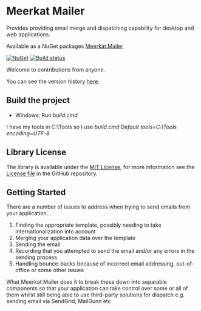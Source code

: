 Meerkat Mailer
==============

Provides providing email merge and dispatching capability for desktop and web applications.

Available as a NuGet packages [Meerkat.Mailer](https://www.nuget.org/packages/Meerkat.Mailer/)

[![NuGet](https://img.shields.io/nuget/v/Meerkat.Mailer.svg)](https://img.shields.io/nuget/v/Meerkat.Mailer.svg)
[![Build status](https://ci.appveyor.com/api/projects/status/t7wnsdotj5xj8s20/branch/master?svg=true)](https://ci.appveyor.com/project/PaulHatcher/meerkat-mailer/branch/master)

Welcome to contributions from anyone.

You can see the version history [here](RELEASE_NOTES.md).

## Build the project
* Windows: Run *build.cmd*

I have my tools in C:\Tools so I use *build.cmd Default tools=C:\Tools encoding=UTF-8*

## Library License

The library is available under the [MIT License](http://en.wikipedia.org/wiki/MIT_License), for more information see the [License file][1] in the GitHub repository.

 [1]: https://github.com/phatcher/Meerkat.Mailer/blob/master/License.md

## Getting Started

There are a number of issues to address when trying to send emails from your application...

1. Finding the appropriate template, possibly needing to take internationalization into account
2. Merging your application data over the template
3. Sending the email
4. Recording that you attempted to send the email and/or any errors in the sending process
5. Handling bounce-backs because of incorrect email addressing, out-of-office or some other issues

What Meerkat.Mailer does it to break these down into separable components so that your application can take control over some or all of them whilst still being able to use third-party solutions for dispatch e.g. sending email via SendGrid, MailGunn etc